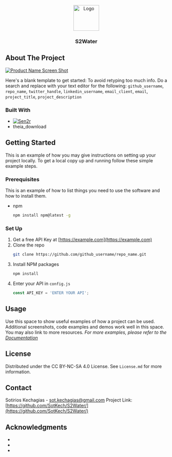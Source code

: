 <!-- Improved compatibility of back to top link: See: https://github.com/othneildrew/Best-README-Template/pull/73 -->
<!--
*** Thanks for checking out the Best-README-Template. If you have a suggestion
*** that would make this better, please fork the repo and create a pull request
*** or simply open an issue with the tag "enhancement".
*** Don't forget to give the project a star!
*** Thanks again! Now go create something AMAZING! :D
-->



<!-- PROJECT LOGO -->
<br />
<div align="center">
  <a href="https://github.com/SotKech/S2Water/">
    <img src="images/logo.png" alt="Logo" width="80" height="80">
  </a>
<h3 align="center">S2Water</h3>
</div>



<!-- ABOUT THE PROJECT -->
## About The Project

[![Product Name Screen Shot][product-screenshot]](https://example.com)

Here's a blank template to get started: To avoid retyping too much info. Do a search and replace with your text editor for the following: `github_username`, `repo_name`, `twitter_handle`, `linkedin_username`, `email_client`, `email`, `project_title`, `project_description`




### Built With

* [![Sen2r][Sen2r.js]][Sen2r-url]
* theia_download




<!-- GETTING STARTED -->
## Getting Started

This is an example of how you may give instructions on setting up your project locally.
To get a local copy up and running follow these simple example steps.

### Prerequisites

This is an example of how to list things you need to use the software and how to install them.
* npm
  ```sh
  npm install npm@latest -g
  ```

### Set Up

1. Get a free API Key at [https://example.com](https://example.com)
2. Clone the repo
   ```sh
   git clone https://github.com/github_username/repo_name.git
   ```
3. Install NPM packages
   ```sh
   npm install
   ```
4. Enter your API in `config.js`
   ```js
   const API_KEY = 'ENTER YOUR API';
   ```


<!-- USAGE EXAMPLES -->
## Usage

Use this space to show useful examples of how a project can be used. Additional screenshots, code examples and demos work well in this space. You may also link to more resources.
_For more examples, please refer to the [Documentation](https://example.com)_

<!-- LICENSE -->
## License
Distributed under the CC BY-NC-SA 4.0 License. See `License.md` for more information.

<!-- CONTACT -->
## Contact
Sotirios Kechagias -  sot.kechagias@gmail.com
Project Link: [https://github.com/SotKech/S2Water/](https://github.com/SotKech/S2Water/)

<!-- ACKNOWLEDGMENTS -->
## Acknowledgments
* []()
* []()
* []()

<!-- MARKDOWN LINKS & IMAGES -->
<!-- https://www.markdownguide.org/basic-syntax/#reference-style-links -->
[product-screenshot]: images/screenshot.png
[Sen2r.js]: https://luigi.ranghetti.info/img/sen2r_logo_200px.png
[Sen2r-url]: https://github.com/ranghetti/sen2r/tree/main
